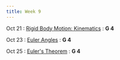 ```yaml
---
title: Week 9
---
```


Oct 21
: [Rigid Body Motion: Kinematics](#)
  : **G 4**

Oct 23
: [Euler Angles](#)
  : **G 4**

Oct 25
: [Euler's Theorem](#)
  : **G 4**